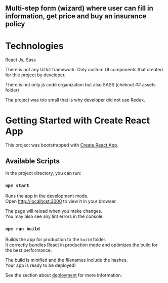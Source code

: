 ## Multi-step form (wizard) where user can fill in information, get price and buy an insurance policy

# Technologies

React Js,
Sass

There is not any UI kit framework.
Only custom UI components that created for thie project by developer.

There is not only js code organization but also SASS 
(chekout ## assets folder)

The project was too small that is why developer did not use Redux.


# Getting Started with Create React App

This project was bootstrapped with [Create React App](https://github.com/facebook/create-react-app).

## Available Scripts

In the project directory, you can run:

### `npm start`

Runs the app in the development mode.\
Open [http://localhost:3000](http://localhost:3000) to view it in your browser.

The page will reload when you make changes.\
You may also see any lint errors in the console.

### `npm run build`

Builds the app for production to the `build` folder.\
It correctly bundles React in production mode and optimizes the build for the best performance.

The build is minified and the filenames include the hashes.\
Your app is ready to be deployed!

See the section about [deployment](https://facebook.github.io/create-react-app/docs/deployment) for more information.

